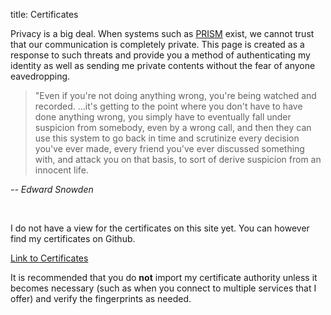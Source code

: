 title: Certificates

Privacy is a big deal. When systems such as [PRISM](http://en.wikipedia.org/wiki/PRISM_%28surveillance_program%29) exist, we cannot trust that our communication is completely private. This page is created as a response to such threats and provide you a method of authenticating my identity as well as sending me private contents without the fear of anyone eavedropping.

> "Even if you're not doing anything wrong, you're being watched and recorded.
> ...it's getting to the point where you don't have to have done anything wrong,
>  you simply have to eventually fall under suspicion from somebody, even by a
> wrong call, and then they can use this system to go back in time and scrutinize
> every decision you've ever made, every friend you've ever discussed something
> with, and attack you on that basis, to sort of derive suspicion from an innocent life.

<cite>-- Edward Snowden</cite>

<br />

I do not have a view for the certificates on this site yet. You can however
find my certificates on Github.

<p class="certlink"><a href="https://github.com/shuhaowu/shuhaowu.github.com/tree/src/static/certs">Link to Certificates</a></p>

It is recommended that you do **not** import my certificate authority unless it becomes necessary (such as when you connect to multiple services that I offer) and verify the fingerprints as needed.
